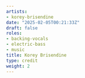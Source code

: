 ```yaml
---
artists:
- korey-brisendine
date: "2025-02-05T00:21:33Z"
draft: false
roles:
- backing-vocals
- electric-bass
- music
title: Korey Brisendine
type: credit
weight: 2
---
```

